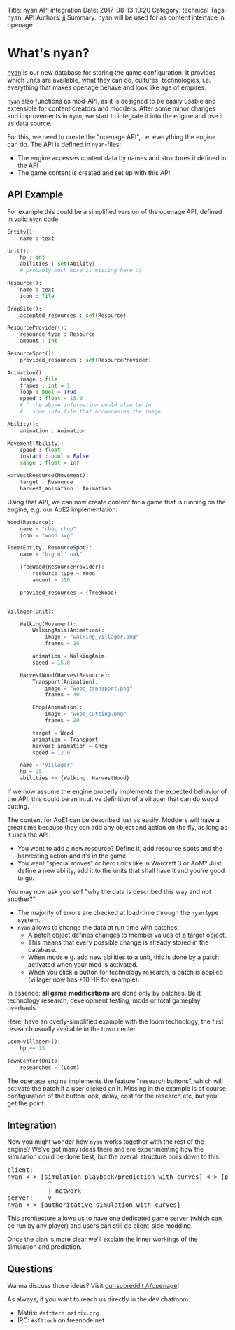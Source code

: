 Title: nyan API integration
Date: 2017-08-13 10:20
Category: technical
Tags: nyan, API
Authors: jj
Summary: nyan will be used for as content interface in openage


# What's nyan?

[nyan](https://github.com/SFTtech/nyan) is our new database for storing the game configuration:
It provides which units are available, what they can do, cultures, technologies,
i.e. everything that makes openage behave and look like age of empires.

`nyan` also functions as mod-API, as it is designed to be easily usable and extensible
for content creators and modders.
After some minor changes and improvements in `nyan`,
we start to integrate it into the engine and use it as data source.

For this, we need to create the "openage API", i.e. everything the engine can do.
The API is defined in `nyan`-files:

* The engine accesses content data by names and structures it defined in the API
* The game content is created and set up with this API

## API Example

For example this could be a simplified version of the openage API,
defined in valid `nyan` code:


``` python
Entity():
    name : text

Unit():
    hp : int
    abilities : set(Ability)
    # probably much more is missing here :)

Resource():
    name : text
    icon : file

DropSite():
    accepted_resources : set(Resource)

ResourceProvider():
    resource_type : Resource
    amount : int

ResourceSpot():
    provided_resources : set(ResourceProvider)

Animation():
    image : file
    frames : int = 1
    loop : bool = True
    speed : float = 15.0
    # ^ the above information could also be in
    #   some info file that accompanies the image

Ability():
    animation : Animation

Movement(Ability):
    speed : float
    instant : bool = False
    range : float = inf

HarvestResource(Movement):
    target : Resource
    harvest_animation : Animation
```


Using that API, we can now create content for a game that is running on the engine, e.g. our AoE2 implementation:

``` python
Wood(Resource):
    name = "chop chop"
    icon = "wood.svg"

Tree(Entity, ResourceSpot):
    name = "big ol' oak"

    TreeWood(ResourceProvider):
        resource_type = Wood
        amount = 150

    provided_resources = {TreeWood}


Villager(Unit):

    Walking(Movement):
        WalkingAnim(Animation):
            image = "walking_villager.png"
            frames = 18

        animation = WalkingAnim
        speed = 15.0

    HarvestWood(HarvestResource):
        Transport(Animation):
            image = "wood_transport.png"
            frames = 40

        Chop(Animation):
            image = "wood_cutting.png"
            frames = 20

        target = Wood
        animation = Transport
        harvest_animation = Chop
        speed = 12.0

    name = "Villager"
    hp = 25
    abilities += {Walking, HarvestWood}
```

If we now assume the engine properly implements the expected behavior of the API,
this could be an intuitive definition of a villager that can do wood cutting.

The content for AoE1 can be described just as easily.
Modders will have a great time because they can add any object and action on the fly, as long as it uses the API.

* You want to add a new resource? Define it, add resource spots and the harvesting action and it's in the game.
* You want "special moves" or hero units like in Warcraft 3 or AoM? Just define a new ability, add it to the units that shall have it and you're good to go.

You may now ask yourself "why the data is described this way and not another?"

* The majority of errors are checked at load-time through the `nyan` type system.
* `nyan` allows to change the data at run time with patches:
    * A patch object defines changes to member values of a target object.
    * This means that every possible change is already stored in the database.
    * When mods e.g. add new abilities to a unit, this is done by a patch activated when your mod is activated.
    * When you click a button for technology research, a patch is applied (villager now has +10 HP for example).

In essence: **all game modifications** are done only by patches.
Be it technology research, development testing, mods or total gameplay overhauls.


Here, have an overly-simplified example with the loom technology,
the first research usually available in the town center.

``` python
Loom<Villager>():
    hp += 15

TownCenter(Unit):
    researches = {Loom}
```

The openage engine implements the feature "research buttons", which will activate the patch if a user clicked on it.
Missing in the example is of course configuration of the button look, delay, cost for the research etc, but you get the point.


## Integration

Now you might wonder how `nyan` works together with the rest of the engine?
We've got many ideas there and are experimenting how the simulation could be done best,
but the overall structure boils down to this:

<pre>
client:
nyan <-> [simulation playback/prediction with curves] <-> [presenter: gui, renderer, audio]
           ^
           | network
server:    v
nyan <-> [authoritative simulation with curves]
</pre>

This architecture allows us to have one dedicated game server (which can be run by any player)
and users can still do client-side modding.

Once the plan is more clear we'll explain the inner workings of the simulation and prediction.


## Questions

Wanna discuss those ideas? Visit [our subreddit /r/openage](https://reddit.com/r/openage)!

As always, if you want to reach us directly in the dev chatroom:

* Matrix: `#sfttech:matrix.org`
* IRC: `#sfttech` on freenode.net
